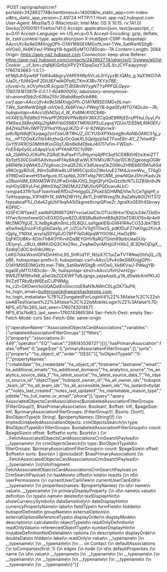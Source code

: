 `POST /api/graphql/crm?portalId=242862774&clienttimeout=14000&hs_static_app=crm-index-ui&hs_static_app_version=2.49724 HTTP/1.1
Host: app-na2.hubspot.com
User-Agent: Mozilla/5.0 (Macintosh; Intel Mac OS X 10.15; rv:141.0) Gecko/20100101 Firefox/141.0
Accept: application/json, text/javascript, */*; q=0.01
Accept-Language: en-US,en;q=0.5
Accept-Encoding: gzip, deflate, br, zstd
content-type: application/json
X-HubSpot-CSRF-hubspotapi: AAccUfv4o9eSlMXnjgOPh-O1AYM9SE0MGxftLmel-TWe_SatiRwWSitgB-mVOe0_Xk6KVwJ-PWegYB-bga0EyMTO74Dcdo--7A
Content-Length: 3564
Origin: https://app-na2.hubspot.com
Connection: keep-alive
Referer: https://app-na2.hubspot.com/contacts/242862774/objects/0-1/views/all/list
Cookie: __cf_bm=zIqNjKiQr6zjVPV2YIDpqGxzY3JS.XcJCYFsiayymqI-1760743663-1.0.1.1-bFMjSJhSyw6tFTsW4u6bgcyVAf61HlRp5VLoL0iYyyzBl.tQMo_g.XaX1tKO7rAiUaDI_r1UtNQmF2DiUiEFwAt0Pp6LTKmX3Bv7KYzi7BE; _cfuvid=tx_kOVyHxUR.5cgubTf.BlS8niNYygNTYzPPFQLGpyo-1760741813879-0.0.1.1-604800000; laboratory-anonymous-id=anond0bb2c636a255c36abd8aa0cb886; csrf.app=AAccUfv4o9eSlMXnjgOPh-O1AYM9SE0MGxftLmel-TWe_SatiRwWSitgB-mVOe0_Xk6KVwJ-PWegYB-bga0EyMTO74Dcdo--7A; hubspotapi=AAccUfsNOyL4_W_Ks6McKt0Cb6b-nVX4E5j7hfd8bSYHvsPP26S9VPNeBj9V3RXZCqQdEBRKjEErsfPHuL0yyLPxYMSws3X8mf4Kp2tgMhFrbG59BXTNKNt3P5iJLyguijYDUn7DS5MLRW0EFJB4ZHaZhRv1WPTf3lYedYKuyjUKZQ-F-V-92WqhrrwX-ja9cRpN9dfCkyqwg2znTzwU8TRHJZ_GCYUSiXPXkIzegfkrAaNbOARC51g_yhs__nPTOOaXJ7rb34hzhoQJOcGakXL5Qptgzp1eETFoxE6n-AY_Z7sIwiK8-GxYfFiIRXOS0MltIHKioG0qTJ6ni6k84DfekJ407I7vFm-FWDsh-FnES4p0yGLs54pqVvJLVPYAhR70C1V9W_-eA_2IaWhGJCKoPIcZQRdC9uPaxFtTufHjymq4jfPCkqf5CE8BXHEhxXwiZTTXbTpt530CGsRi5AdvbuseFFAy8AqEwWLX1VMVJW7Uje10C8rZjgeoeqjOGRrp8RWNr2qWkK5J7Vg6ooc2maQEZ6LV3dIUesqOkZ0IWu2HNEb6D9A1u6SdzR6OrgyR0UE_lNlmSsBWw8LUFM95Cijol0zZWofJuE27M4JcnmWu__T74gDd7tNDwGwveHSSwfgunL3CspNsL209TxNg7WCNM_jmwNlQeJShrzKadv2ku38soVdM_ElNXM3W3VJfFwDmMJOtQ_5tgtQFyHQxQzz9cNTLDZ8SknhJNmjHGyQBXyLFeLjjMm5XqZ2M2MJI2ZMU0u0PQDuwuALbC-rxmjpa437ltr1uoF1swrhxeERfDoZHnlggGLZPukbSDHMNDVlw7cCe7gIqHf_vTeIHsqqequ_X1Fh6Pr1X_bWNZtBYHy_8k11_EnWWxeg1N_6aZaNy8GtZHTS12fzpsakoaP1U_OdvAZglUhFlbqAA5iSkgmeXcnpQPoeZr_fgndXzGE6h45bvwyKGPllC-tGSFICWYaed7_swlIbPQN98TQNYvvciaUaIClicOTUcI9rkvr1DqUs2de7ZblSnHYwvSrnmfxewQCvEGXDGyw8ZOJEBSRuBsthmtB8q920eTD8UO5n4jr4e9Mc5MOYgUE_1LXeBgAqKn9mLzSL8QU_saYgpklE6nGW41RAvCO33JbkTBt5aXwXedj2nunFcEgSbDasfp_vY_UZCo7V3g1lT0wz5_pdKfDuFZ7sK0gp2fUcArQpIy_YNXtd_wxytsj5DYg0JO78FP7eDd0pqWYGOWJ_HwDzBN-EqFKOU8Kv-KOtnTh84OYRvvhDa9EYGHV8sRQTDmh89pibUeaGUq-UEIynyL_cBUz_9MNUDQ3CXe29or_ZvqAwDynMHgUFHXbZ_tE3DfeOjDgX__SzdlqCdOC4n1nbUWcy-LkKG7okkWxmIGFkDmH0vL9S_5HPJdTP_N5sX7C1uiZwTVTRNwjOhfxjQ_J3jpBE; hubspotapi-prefs=0; hubspotapi-csrf=AAccUfv4o9eSlMXnjgOPh-O1AYM9SE0MGxftLmel-TWe_SatiRwWSitgB-mVOe0_Xk6KVwJ-PWegYB-bga0EyMTO74Dcdo--7A; hubspotapi-strict=AAccUfvH2wH2go-9W6ZFM19hxN8_a5et2bZGDEWFTsBJgngs_yajiaAqxb_y18_d5wkkXmPKtJG9VZz6TRkxBzW6EsiCiJPWMg; hs_c2l=GKOwm1oiGQAQstEnSlvcrosERaN1kAWnC0LgOX73uP8; hs_login_email=buttercupck@wearehackerone.com; hs_login_metadata=%7B%22ungatedForLoginV4%22%3Afalse%2C%22showABTestVariant%22%3Afalse%2C%22isMobileLogin%22%3Afalse%7D; NPS_e579c260_last_seen=1760742014671; NPS_61a7bd63_last_seen=1760743865384
Sec-Fetch-Dest: empty
Sec-Fetch-Mode: cors
Sec-Fetch-Site: same-origin

[{"operationName":"AssociatedObjectsCardAssociations","variables":{"unlabeledAssociationFilterGroups":[{"filters":[{"property":"associations.0-449","operator":"EQ","value":"288145536721"}]}],"hasPrimaryAssociation":false,"offset":0,"pageSize":5,"primaryAssociationFilterGroups":[],"sorts":[{"property":"hs_object_id","order":"DESC"}],"toObjectTypeId":"0-1","propertyNames":["createdate","hs_createdate","hs_object_id","firstname","lastname","email","hs_additional_emails","hs_additional_domains","hs_analytics_source","hs_analytics_source_data_1","hs_latest_source","hs_latest_source_data_1","hs_object_source_id","objectType","hubspot_owner_id","hs_all_owner_ids","hubspot_team_id","hs_all_team_ids","hs_all_accessible_team_ids","hs_lastactivitydate","notes_last_created","notes_last_updated","hs_marketable_reason_type","jobtitle","hs_full_name_or_email","phone"]},"query":"query AssociatedObjectsCardAssociations($unlabeledAssociationFilterGroups: [FilterGroup!]!, $hasPrimaryAssociation: Boolean!, $offset: Int!, $pageSize: Int!, $primaryAssociationFilterGroups: [FilterGroup!]!, $sorts: [Sort!], $toObjectTypeId: String!, $propertyNames: [String!]!) {\n  impliedUnlabeledAssociationObjects: crmObjectsSearch(\n    type: $toObjectTypeId\n    filterGroups: $unlabeledAssociationFilterGroups\n    count: $pageSize\n    offset: $offset\n    sorts: $sorts\n  ) {\n    ...FetchAssociatedObjectsCardAssociationsCrmSearchPayload\n    __typename\n  }\n  crmObjectsSearch(\n    type: $toObjectTypeId\n    filterGroups: $primaryAssociationFilterGroups\n    count: $pageSize\n    offset: $offset\n    sorts: $sorts\n  ) @include(if: $hasPrimaryAssociation) {\n    ...FetchAssociatedObjectsCardAssociationsCrmSearchPayload\n    __typename\n  }\n}\n\nfragment FetchAssociatedObjectsCardAssociationsCrmSearchPayload on CrmSearchPayload {\n  hasMore\n  offset\n  total\n  results {\n    id\n    userPermissions {\n      currentUserCanView\n      currentUserCanEdit\n      __typename\n    }\n    properties(names: $propertyNames) {\n      id\n      name\n      value\n      __typename\n    }\n    primaryDisplayProperty {\n      id\n      name\n      value\n      definition {\n        type\n        name\n        deleted\n        textDisplayHint\n        showCurrencySymbol\n        dataSensitivity\n        dateDisplayHint\n        currencyPropertyName\n        label\n        fieldType\n        formField\n        hidden\n        hubspotDefined\n        groupName\n        externalOptions\n        externalOptionsReferenceType\n        displayOrder\n        displayMode\n        description\n        calculated\n        objectTypeId\n        readOnlyDefinition\n        readOnlyValue\n        referencedObjectType\n        numberDisplayHint\n        mutableDefinitionNotDeletable\n        options {\n          description\n          displayOrder\n          doubleData\n          hidden\n          label\n          readOnly\n          value\n          __typename\n        }\n        __typename\n      }\n      __typename\n    }\n    ... on Contact {\n      defaultAssociations {\n        toCompanies(first: 1) {\n          edges {\n            node {\n              id\n              defaultProperties {\n                name {\n                  id\n                  value\n                  __typename\n                }\n                __typename\n              }\n              __typename\n            }\n            __typename\n          }\n          __typename\n        }\n        __typename\n      }\n      __typename\n    }\n    __typename\n  }\n  __typename\n}"}]`